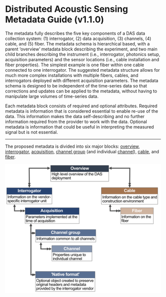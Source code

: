 # Distributed Acoustic Sensing Metadata Guide (v1.1.0)

The metadata fully describes the five key components of a DAS data collection system: (1) interrogator, (2) data acquisition, (3) channels, (4) cable, and (5) fiber. The metadata schema is hierarchical based, with a parent ‘overview’ metadata block describing the experiment, and two main child branches describing the instrument (i.e., interrogator, photonics setup, acquisition parameters) and the sensor locations (i.e., cable installation and fiber properties). The simplest example is one fiber within one cable connected to one interrogator. The suggested metadata structure allows for much more complex installations with multiple fibers, cables, and interrogators deployed with different acquisition parameters. The metadata schema is designed to be independent of the time-series data so that corrections and updates can be applied to the metadata, without having to manipulate large volumes of time-series data.

Each metadata block consists of required and optional attributes. Required metadata is information that is considered essential to enable re-use of the data. This information makes the data self-describing and no further information required from the provider to work with the data. Optional metadata is information that could be useful in interpreting the measured signal but is not essential.


---

The proposed metadata is divided into six major blocks: [overview](./overview.md), [interrogator](./interrogator.md), [acquisition](./acquisition.md), [channel group](./channelgroup.md) (and individual [channel](./channel.md)), [cable](./cable.md), and [fiber](./fiber.md). 

![Conceptual model of the metadata schema (v1.1.0)](../figures/fig_metadata_schema_simple.png)

